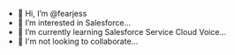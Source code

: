 - 👋 Hi, I’m @fearjess
- 👀 I’m interested in Salesforce...
- 🌱 I’m currently learning Salesforce Service Cloud Voice...
- 💞️ I'm not looking to collaborate...

<!---
fearjess/fearjess is a ✨ special ✨ repository because its `README.md` (this file) appears on your GitHub profile.
You can click the Preview link to take a look at your changes.
--->
